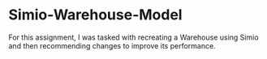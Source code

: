 # Simio-Warehouse-Model
For this assignment, I was tasked with recreating a Warehouse using Simio and then recommending changes to improve its performance.
